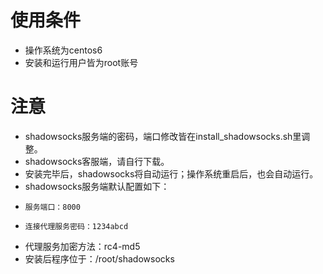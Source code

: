 # 使用条件
+ 操作系统为centos6
+ 安装和运行用户皆为root账号

# 注意
+ shadowsocks服务端的密码，端口修改皆在install_shadowsocks.sh里调整。
+ shadowsocks客服端，请自行下载。
+ 安装完毕后，shadowsocks将自动运行；操作系统重启后，也会自动运行。
+ shadowsocks服务端默认配置如下：
+     服务端口：8000
+     连接代理服务密码：1234abcd
+    代理服务加密方法：rc4-md5
+ 安装后程序位于：/root/shadowsocks
